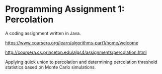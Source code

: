 # Programming Assignment 1: Percolation
A coding assignment written in Java. 

https://www.coursera.org/learn/algorithms-part1/home/welcome

http://coursera.cs.princeton.edu/algs4/assignments/percolation.html

Applying quick union to percolation and determining percolation 
threshold statistics based on Monte Carlo simulations.
